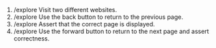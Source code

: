 1. /explore Visit two different websites.
2. /explore Use the back button to return to the previous page.
3. /explore Assert that the correct page is displayed.
4. /explore Use the forward button to return to the next page and assert correctness.